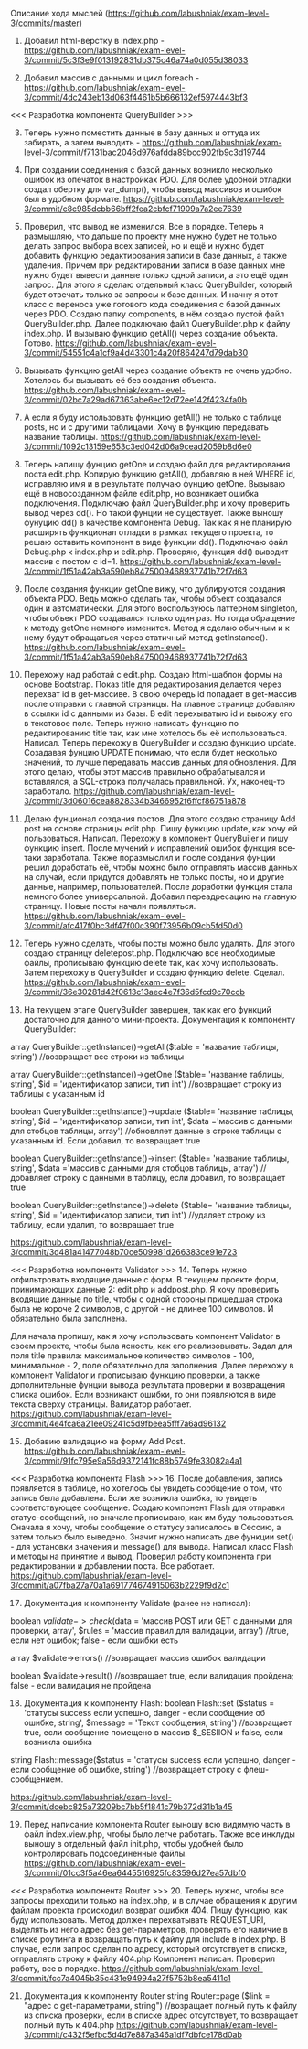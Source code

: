 Описание хода мыслей (https://github.com/labushniak/exam-level-3/commits/master)
1. Добавил html-верстку в index.php - https://github.com/labushniak/exam-level-3/commit/5c3f3e9f013192831db375c46a74a0d055d38033

2. Добавил массив с данными и цикл foreach - https://github.com/labushniak/exam-level-3/commit/4dc243eb13d063f4461b5b666132ef5974443bf3

<<< Разработка компонента QueryBuilder >>>

3. Теперь нужно поместить данные в базу данных и оттуда их забирать, а затем выводить - https://github.com/labushniak/exam-level-3/commit/f7131bac2046d976afdda89bcc902fb9c3d19744

4. При создании соединения с базой данных возникло несколько ошибок из опечаток в настройках PDO. Для более удобной отладки создал обертку для var_dump(), чтобы вывод массивов и ошибок был в удобном формате. https://github.com/labushniak/exam-level-3/commit/c8c985dcbb66bff2fea2cbfcf71909a7a2ee7639

5. Проверил, что вывод не изменился. Все в порядке. Теперь я размышляю, что дальше по проекту мне нужно будет не только делать запрос выбора всех записей, но и ещё и нужно будет добавить функцию редактирования записи в базе данных, а также удаления. Причем при редактировании записи в базе данных мне нужно будет вывести данные только одной записи, а это ещё один запрос. 
Для этого я сделаю отдельный класс QueryBuilder, который будет отвечать только за запросы к базе данных. И начну я этот класс с переноса уже готового кода соединения с базой данных через PDO.
Создаю папку components, в нём создаю пустой файл QueryBuilder.php.
Далее подключаю файл QueryBuilder.php к файлу index.php. И вызываю функцию getAll() через создание объекта. Готово. https://github.com/labushniak/exam-level-3/commit/54551c4a1cf9a4d43301c4a20f864247d79dab30

6. Вызывать функцию getAll через создание объекта не очень удобно. Хотелось бы вызывать её без создания объекта. https://github.com/labushniak/exam-level-3/commit/02bc7a29ad67363abe6ec12d72ee142f4234fa0b

7. А если я буду использовать функцию getAll() не только с таблице posts, но и с другими таблицами. Хочу в функцию передавать название таблицы.
https://github.com/labushniak/exam-level-3/commit/1092c13159e653c3ed042d06a9cead2059b8d6e0

8. Теперь напишу фунцию getOne и создаю файл для редактирования поста edit.php. Копирую функцию getAll(), добавляю в ней WHERE id, исправляю имя и в результате получаю фунцию getOne. Вызываю ещё в новосозданном файле edit.php, но возникает ошибка подключения. Подключаю файл QueryBuilder.php и хочу проверить вывод через dd(). Но такой фунции не существует. Также выношу фунуцию dd() в качестве компонента Debug. Так как я не планирую расширять функционал отладки в рамках текущего проекта, то решаю оставить компонент в виде функции dd().
Подключаю файл Debug.php к index.php и edit.php. Проверяю, функция dd() выводит массив с постом с id=1.
https://github.com/labushniak/exam-level-3/commit/1f51a42ab3a590eb8475009468937741b72f7d63

9. После создания функции getOne вижу, что дублируются создания объекта PDO. Ведь можно сделать так, чтобы объект создавался один и автоматически. Для этого воспользуюсь паттерном singleton, чтобы объект PDO создавался только один раз. Но тогда обращение к методу getOne немного изменится. Метод я сделаю обычным и к нему будут обращаться через статичный метод getInstance().
https://github.com/labushniak/exam-level-3/commit/1f51a42ab3a590eb8475009468937741b72f7d63

10. Перехожу над работай с edit.php. Создаю html-шаблон формы на основе Bootstrap. Показ title для редактирования делается через перехват id в get-массиве. В свою очередь id попадает в get-массив после отправки с главной страницы.
На главное странице добавляю в ссылки id с данными из базы. В edit перехыватыю id и вывожу его в текстовое поле.
Теперь нужно написать функцию по редактированию title так, как мне хотелось бы её использоваться. Написал. Теперь перехожу в QueryBuilder и создаю функцию update.
Созадавая фунцию UPDATE понимаю, что если будет несколько значений, то лучше передавать массив данных для обновления. Для этого делаю, чтобы этот массив правильно обрабатывался и вставлялся, а SQL-строка получалась правильной. Ух, наконец-то заработало.
https://github.com/labushniak/exam-level-3/commit/3d06016cea8828334b3466952f6ffcf86751a878

11. Делаю фунционал создания постов. Для этого создаю страницу Add post на основе страницы edit.php. Пишу функцию update, как хочу ей пользоваться. Написал.
Перехожу в компонент QueryBuiler и пишу функцию insert. После мучений и исправлений ошибок функция все-таки заработала. Также поразмыслил и после создания фунции решил доработать её, чтобы можно было отправлять массив данных на случай, если придутся добавлять не только посты, но и другие данные, например, пользователей. После доработки функция стала немного более универсальной. Добавил переадресацию на главную страницу. Новые посты начали появляться.
https://github.com/labushniak/exam-level-3/commit/afc417f0bc3df47f00c390f73956b09cb5fd50d0

12. Теперь нужно сделать, чтобы посты можно было удалять. Для этого создаю страницу deletepost.php. Подключаю все необходимые файлы, прописываю функцию delete так, как хочу использовать. Затем перехожу в QueryBuilder и создаю функцию delete. Сделал.
https://github.com/labushniak/exam-level-3/commit/36e30281d42f0613c13aec4e7f36d5fcd9c70ccb

13. На текущем этапе QueryBuilder завершен, так как его функций достаточно для данного мини-проекта.
Документация к компоненту QueryBuilder:

array QueryBuilder::getInstance()->getAll($table = 'название таблицы, string') //возвращает все строки из таблицы

array QueryBuilder::getInstance()->getOne ($table= 'название таблицы, string', $id = 'идентификатор записи, тип int') //возвращает строку из таблицы с указанным id

boolean QueryBuilder::getInstance()->update ($table= 'название таблицы, string', $id = 'идентификатор записи, тип int', $data ='массив с данными для стобцов таблицы, array') //обновляет данные в строке таблицы с указанным id. Если добавил, то возвращает true

boolean QueryBuilder::getInstance()->insert ($table= 'название таблицы, string', $data ='массив с данными для стобцов таблицы, array') //добавляет строку с данными в таблицу, если добавил, то возвращает true

boolean QueryBuilder::getInstance()->delete ($table= 'название таблицы, string', $id = 'идентификатор записи, тип int') //удаляет строку из таблицу, если удалил, то возвращает true

https://github.com/labushniak/exam-level-3/commit/3d481a41477048b70ce509981d266383ce91e723

<<< Разработка компонента Validator >>>
14. Теперь нужно отфильтровать входящие данные с форм. В текущем проекте форм, принимаюющих данные 2: edit.php и addpost.php. Я хочу проверить входящие данные по title, чтобы с одной стороны пришедшая строка была не короче 2 символов, с другой - не длинее 100 символов. И обязательно была заполнена.

Для начала пропишу, как я хочу использовать компонент Validator в своем проекте, чтобы была ясность, как его реализовывать.
Задал для поля title правила: максимальное количество символов - 100, минимальное - 2, поле обязательно для заполнения.
Далее перехожу в компонент Validator и прописываю функцию проверки, а также дополнительные фунции вывода результата проверки и возвращения списка ошибок.
Если возникают ошибки, то они появляются в виде текста сверху страницы.
Валидатор работает.
https://github.com/labushniak/exam-level-3/commit/4e4fca6a21ee09241c5d9fbeea5fff7a6ad96132

15. Добавию валидацию на форму Add Post.
https://github.com/labushniak/exam-level-3/commit/91fc795e9a56d9372141fc88b5749fe33082a4a1

<<< Разработка компонента Flash >>>
16. После добавления, запись появляется в таблице, но хотелось бы увидеть сообщение о том, что запись была добавлена. Если же возникла ошибка, то увидеть соответствующее сообщение.
Создаю компонент Flash для отправки статус-сообщений, но вначале прописываю, как им буду пользоваться. Сначала я хочу, чтобы сообщение о статусу записалось в Сессию, а затем только было выведено. Значит нужно написать две функции set() - для установки значения и message() для вывода.
Написал класс Flash и методы на принятие и вывод.
Проверил работу компонента при редактировании и добавлении поста. Все работает.
https://github.com/labushniak/exam-level-3/commit/a07fba27a70a1a691774674915063b2229f9d2c1

17. Документация к компоненту Validate (ранее не написал):

boolean $validate->check($data = 'массив POST или GET с данными для проверки, array', $rules = 'массив правил для валидации, array') //true, если нет ошибок; false - если ошибки есть

array $validate->errors() //возвращает массив ошибок валидации

boolean $validate->result() //возвращает true, если валидация пройдена; false - если валидация не пройдена

18. Документация к компоненту Flash:
boolean Flash::set ($status = 'статусы success если успешно, danger - если сообщение об ошибке, string', $message = 'Текст сообщения, string') //возвращает true, если сообщение помещено в массив $_SESIION и false, если возникла ошибка

string Flash::message($status = 'статусы success если успешно, danger - если сообщение об ошибке, string') //возвращает строку с флеш-сообщением.

https://github.com/labushniak/exam-level-3/commit/dcebc825a73209bc7bb5f1841c79b372d31b1a45

19. Перед написание компонента Router выношу всю видимую часть в файл index.view.php, чтобы было легче работать.
Также все инклуды выношу в отдельный файл init.php, чтобы удобней было контролировать подсоединенные файлы.
https://github.com/labushniak/exam-level-3/commit/01cc3f5a46ea6445516925fc83596d27ea57dbf0

<<< Разработка компонента Router >>>
20. Теперь нужно, чтобы все запросы преходили только на index.php, и в случае обращения к другим файлам проекта происходил возврат ошибки 404.
Пишу функцию, как буду использовать. Метод должен перехватывать REQUEST_URI, выделять из него адрес без get-параметров, проверять его наличие в списке роутинга и возвращать путь к файлу для include в index.php. В случае, если запрос сделан по адресу, который отсутствует в списке, отправлять строку к файлу 404.php
Компонент написан. Проверил работу, все в порядке.
https://github.com/labushniak/exam-level-3/commit/fcc7a4045b35c431e94994a27f5753b8ea5411c1

21. Документация к компоненту Router
string Router::page ($link = "адрес с get-параметрами, string") //возращает полный путь к файлу из списка проверки, если в списке адрес отсутствует, то возвращает полный путь к 404.php
https://github.com/labushniak/exam-level-3/commit/c432f5efbc5d4d7e887a346a1df7dbfce178d0ab